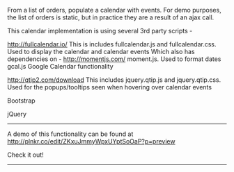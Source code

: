 From a list of orders, populate a calendar with events.
For demo purposes, the list of orders is static, but in practice they are a result of an ajax call.

This calendar implementation is using several 3rd party scripts -

http://fullcalendar.io/		This is includes fullcalendar.js and fullcalendar.css. Used to display the calendar and calendar events
	Which also has dependencies on -
	http://momentjs.com/	moment.js. Used to format dates
	gcal.js			Google Calendar functionality

http://qtip2.com/download 	This includes jquery.qtip.js and jquery.qtip.css. Used for the popups/tooltips seen when hovering over calendar events

Bootstrap

jQuery

----------------------------------------------------------------

A demo of this functionality can be found at
http://plnkr.co/edit/ZKxuJmmyWpxUYptSoOaP?p=preview

Check it out!

----------------------------------------------------------------